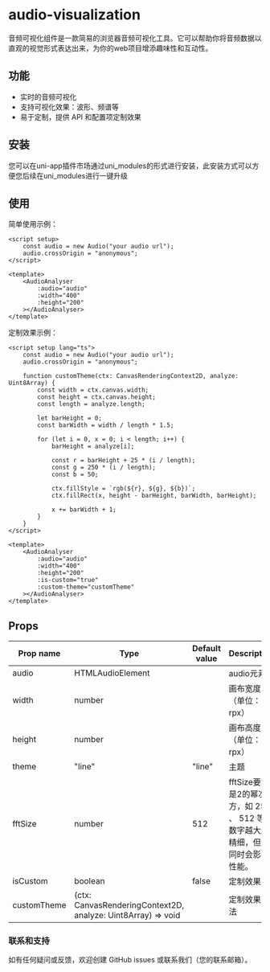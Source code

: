 # audio-visualization

音频可视化组件是一款简易的浏览器音频可视化工具。它可以帮助你将音频数据以直观的视觉形式表达出来，为你的web项目增添趣味性和互动性。

## 功能

* 实时的音频可视化
* 支持可视化效果：波形、频谱等
* 易于定制，提供 API 和配置项定制效果

## 安装
您可以在uni-app插件市场通过uni_modules的形式进行安装，此安装方式可以方便您后续在uni_modules进行一键升级

## 使用
简单使用示例：
```vue
<script setup>
    const audio = new Audio("your audio url");
    audio.crossOrigin = "anonymous";
</script>

<template>
    <AudioAnalyser
        :audio="audio"
        :width="400"
        :height="200"
    ></AudioAnalyser>
</template>
```

定制效果示例：
```vue
<script setup lang="ts">
    const audio = new Audio("your audio url");
    audio.crossOrigin = "anonymous";

    function customTheme(ctx: CanvasRenderingContext2D, analyze: Uint8Array) {
        const width = ctx.canvas.width;
        const height = ctx.canvas.height;
        const length = analyze.length;

        let barHeight = 0;
        const barWidth = width / length * 1.5;

        for (let i = 0, x = 0; i < length; i++) {
            barHeight = analyze[i];

            const r = barHeight + 25 * (i / length);
            const g = 250 * (i / length);
            const b = 50;

            ctx.fillStyle = `rgb(${r}, ${g}, ${b})`;
            ctx.fillRect(x, height - barHeight, barWidth, barHeight);

            x += barWidth + 1;
        }
    }
</script>

<template>
    <AudioAnalyser
        :audio="audio"
        :width="400"
        :height="200"
        :is-custom="true"
        :custom-theme="customTheme"
    ></AudioAnalyser>
</template>
```

## Props
| Prop name   | Type                                                         | Default value | Description                                      |
|-------------|--------------------------------------------------------------|---------------|--------------------------------------------------|
| audio       | HTMLAudioElement                                             |               | audio元素                                          |
| width       | number                                                       |               | 画布宽度（单位：rpx）                                     |
| height      | number                                                       |               | 画布高度（单位：rpx）                                     |
| theme       | "line"                                                       | "line"        | 主题                                               |
| fftSize     | number                                                       | 512           | fftSize要求是2的幂次方，如 256 、 512 等。数字越大越精细，但会同时会影响性能。 |
| isCustom    | boolean                                                      | false         | 定制效果                                             |
| customTheme | (ctx: CanvasRenderingContext2D, analyze: Uint8Array) => void |               | 定制效果方法                                           |

### 联系和支持
如有任何疑问或反馈，欢迎创建 GitHub issues 或联系我们（您的联系邮箱）。

